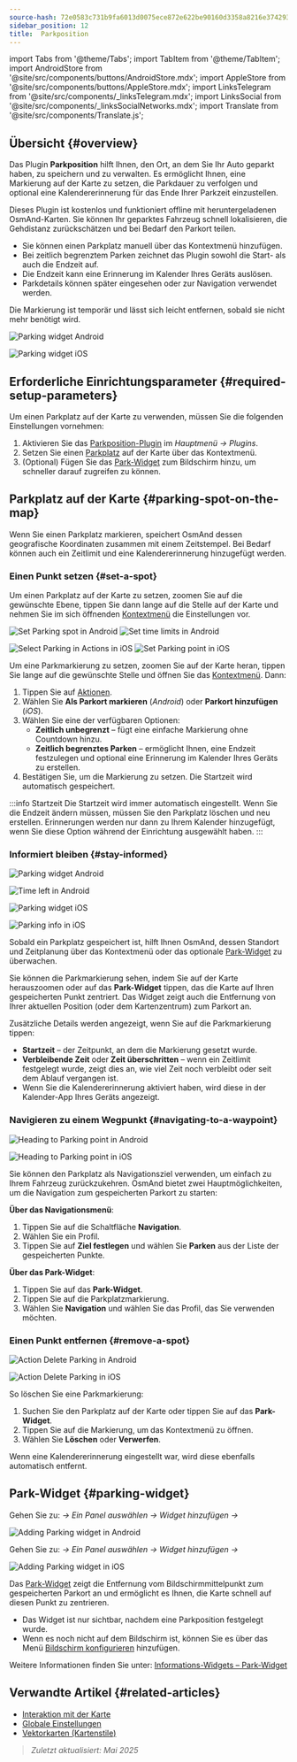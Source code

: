 ```yaml
---
source-hash: 72e0583c731b9fa6013d0075ece872e622be90160d3358a8216e374293cf5f00
sidebar_position: 12
title:  Parkposition
---
```

import Tabs from '@theme/Tabs';
import TabItem from '@theme/TabItem';
import AndroidStore from '@site/src/components/buttons/AndroidStore.mdx';
import AppleStore from '@site/src/components/buttons/AppleStore.mdx';
import LinksTelegram from '@site/src/components/_linksTelegram.mdx';
import LinksSocial from '@site/src/components/_linksSocialNetworks.mdx';
import Translate from '@site/src/components/Translate.js';



## Übersicht {#overview}

Das Plugin **Parkposition** hilft Ihnen, den Ort, an dem Sie Ihr Auto geparkt haben, zu speichern und zu verwalten. Es ermöglicht Ihnen, eine Markierung auf der Karte zu setzen, die Parkdauer zu verfolgen und optional eine Kalendererinnerung für das Ende Ihrer Parkzeit einzustellen.

Dieses Plugin ist kostenlos und funktioniert offline mit heruntergeladenen OsmAnd-Karten. Sie können Ihr geparktes Fahrzeug schnell lokalisieren, die Gehdistanz zurückschätzen und bei Bedarf den Parkort teilen.

- Sie können einen Parkplatz manuell über das Kontextmenü hinzufügen.
- Bei zeitlich begrenztem Parken zeichnet das Plugin sowohl die Start- als auch die Endzeit auf.
- Die Endzeit kann eine Erinnerung im Kalender Ihres Geräts auslösen.
- Parkdetails können später eingesehen oder zur Navigation verwendet werden.

Die Markierung ist temporär und lässt sich leicht entfernen, sobald sie nicht mehr benötigt wird.

<Tabs groupId="operating-systems">

<TabItem value="android" label="Android">

![Parking widget Android](@site/static/img/plugins/parking/parking_widget_android.png)

</TabItem>

<TabItem value="ios" label="iOS">

![Parking widget iOS](@site/static/img/plugins/parking/parking_widget_ios.png)

</TabItem>

</Tabs>


## Erforderliche Einrichtungsparameter {#required-setup-parameters}

Um einen Parkplatz auf der Karte zu verwenden, müssen Sie die folgenden Einstellungen vornehmen:

1. Aktivieren Sie das [Parkposition-Plugin](../plugins/index.md#enable--disable) im *Hauptmenü → Plugins*.
2. Setzen Sie einen [Parkplatz](#set-a-spot) auf der Karte über das Kontextmenü.
3. (Optional) Fügen Sie das [Park-Widget](#parking-widget) zum Bildschirm hinzu, um schneller darauf zugreifen zu können.


## Parkplatz auf der Karte {#parking-spot-on-the-map}

Wenn Sie einen Parkplatz markieren, speichert OsmAnd dessen geografische Koordinaten zusammen mit einem Zeitstempel. Bei Bedarf können auch ein Zeitlimit und eine Kalendererinnerung hinzugefügt werden.


### Einen Punkt setzen {#set-a-spot}

Um einen Parkplatz auf der Karte zu setzen, zoomen Sie auf die gewünschte Ebene, tippen Sie dann lange auf die Stelle auf der Karte und nehmen Sie im sich öffnenden [Kontextmenü](../map/map-context-menu.md) die Einstellungen vor.

<Tabs groupId="operating-systems">

<TabItem value="android" label="Android">

![Set Parking spot in Android](@site/static/img/plugins/parking/and_set_p_point_limit.png) ![Set time limits in Android](@site/static/img/plugins/parking/and_set_p_point4_.png)

</TabItem>

<TabItem value="ios" label="iOS">

![Select Parking in Actions in iOS](@site/static/img/plugins/parking/ios_set_p_point2.png)  ![Set Parking point in iOS](@site/static/img/plugins/parking/ios_set_p_point3_-2.png)

</TabItem>

</Tabs>

Um eine Parkmarkierung zu setzen, zoomen Sie auf der Karte heran, tippen Sie lange auf die gewünschte Stelle und öffnen Sie das [Kontextmenü](../map/map-context-menu.md). Dann:

1. Tippen Sie auf [Aktionen](../map/map-context-menu#actions).
2. Wählen Sie **Als Parkort markieren** (*Android*) oder **Parkort hinzufügen** (*iOS*).
3. Wählen Sie eine der verfügbaren Optionen:
   - **Zeitlich unbegrenzt** – fügt eine einfache Markierung ohne Countdown hinzu.
   - **Zeitlich begrenztes Parken** – ermöglicht Ihnen, eine Endzeit festzulegen und optional eine Erinnerung im Kalender Ihres Geräts zu erstellen.
4. Bestätigen Sie, um die Markierung zu setzen. Die Startzeit wird automatisch gespeichert.

:::info Startzeit
Die Startzeit wird immer automatisch eingestellt. Wenn Sie die Endzeit ändern müssen, müssen Sie den Parkplatz löschen und neu erstellen. Erinnerungen werden nur dann zu Ihrem Kalender hinzugefügt, wenn Sie diese Option während der Einrichtung ausgewählt haben.
:::


### Informiert bleiben {#stay-informed}

<Tabs groupId="operating-systems">

<TabItem value="android" label="Android">

![Parking widget Android](@site/static/img/plugins/parking/parking_widget_android.png)

![Time left in Android](@site/static/img/plugins/parking/and_parking_info_left.png)

</TabItem>

<TabItem value="ios" label="iOS">

![Parking widget iOS](@site/static/img/plugins/parking/parking_widget_ios.png)

![Parking info in iOS](@site/static/img/plugins/parking/ios_parking_info.png)


</TabItem>

</Tabs>

Sobald ein Parkplatz gespeichert ist, hilft Ihnen OsmAnd, dessen Standort und Zeitplanung über das Kontextmenü oder das optionale [Park-Widget](#parking-widget) zu überwachen.

Sie können die Parkmarkierung sehen, indem Sie auf der Karte herauszoomen oder auf das **Park-Widget** tippen, das die Karte auf Ihren gespeicherten Punkt zentriert. Das Widget zeigt auch die Entfernung von Ihrer aktuellen Position (oder dem Kartenzentrum) zum Parkort an.

Zusätzliche Details werden angezeigt, wenn Sie auf die Parkmarkierung tippen:

- **Startzeit** – der Zeitpunkt, an dem die Markierung gesetzt wurde.
- **Verbleibende Zeit** oder **Zeit überschritten** – wenn ein Zeitlimit festgelegt wurde, zeigt dies an, wie viel Zeit noch verbleibt oder seit dem Ablauf vergangen ist.
- Wenn Sie die Kalendererinnerung aktiviert haben, wird diese in der Kalender-App Ihres Geräts angezeigt.


### Navigieren zu einem Wegpunkt {#navigating-to-a-waypoint}

<Tabs groupId="operating-systems">

<TabItem value="android" label="Android">

![Heading to Parking point in Android](@site/static/img/plugins/parking/and_navigating_to_parking.png)

</TabItem>

<TabItem value="ios" label="iOS">

![Heading to Parking point in iOS](@site/static/img/plugins/parking/ios_going_to_parking.png)

</TabItem>

</Tabs>

Sie können den Parkplatz als Navigationsziel verwenden, um einfach zu Ihrem Fahrzeug zurückzukehren. OsmAnd bietet zwei Hauptmöglichkeiten, um die Navigation zum gespeicherten Parkort zu starten:

**Über das Navigationsmenü**:

  1. Tippen Sie auf die Schaltfläche **Navigation**.
  2. Wählen Sie ein Profil.
  3. Tippen Sie auf **Ziel festlegen** und wählen Sie **Parken** aus der Liste der gespeicherten Punkte.

**Über das Park-Widget**:

  1. Tippen Sie auf das **Park-Widget**.
  2. Tippen Sie auf die Parkplatzmarkierung.
  3. Wählen Sie **Navigation** und wählen Sie das Profil, das Sie verwenden möchten.


### Einen Punkt entfernen {#remove-a-spot}

<Tabs groupId="operating-systems">

<TabItem value="android" label="Android">

![Action Delete Parking in Android](@site/static/img/map/context_menu_limited_parking.png)

</TabItem>

<TabItem value="ios" label="iOS">

<!-- ![Action Delete Parking in Android](@site/static/img/map/context_menu_limited_parking.png) -->

![Action Delete Parking in iOS](@site/static/img/map/context_menu_limited_parking_ios.png)

</TabItem>

</Tabs>

So löschen Sie eine Parkmarkierung:

1. Suchen Sie den Parkplatz auf der Karte oder tippen Sie auf das **Park-Widget**.
2. Tippen Sie auf die Markierung, um das Kontextmenü zu öffnen.
3. Wählen Sie **Löschen** oder **Verwerfen**.

Wenn eine Kalendererinnerung eingestellt war, wird diese ebenfalls automatisch entfernt.


## Park-Widget {#parking-widget}

<Tabs groupId="operating-systems">

<TabItem value="android" label="Android">

Gehen Sie zu: *<Translate android="true" ids="shared_string_menu,map_widget_config"/> → Ein Panel auswählen → Widget hinzufügen → <Translate android="true" ids="map_widget_parking"/>*

![Adding Parking widget in Android](@site/static/img/plugins/parking/and_adding_parking_widget_andr.png)

</TabItem>

<TabItem value="ios" label="iOS">

Gehen Sie zu: *<Translate ios="true" ids="shared_string_menu,layer_map_appearance"/> → Ein Panel auswählen → Widget hinzufügen → <Translate ios="true" ids="parking_place"/>*

![Adding Parking widget in iOS](@site/static/img/plugins/parking/ios_adding_parking_widget-2.png)

</TabItem>

</Tabs>

Das [Park-Widget](../widgets/info-widgets.md#parking-widget) zeigt die Entfernung vom Bildschirmmittelpunkt zum gespeicherten Parkort an und ermöglicht es Ihnen, die Karte schnell auf diesen Punkt zu zentrieren.

- Das Widget ist nur sichtbar, nachdem eine Parkposition festgelegt wurde.
- Wenn es noch nicht auf dem Bildschirm ist, können Sie es über das Menü [Bildschirm konfigurieren](../widgets/configure-screen.md) hinzufügen.

Weitere Informationen finden Sie unter: [Informations-Widgets – Park-Widget](https://osmand.net/docs/user/widgets/info-widgets#parking-widget)


## Verwandte Artikel {#related-articles}

- [Interaktion mit der Karte](../../user/map/interact-with-map.md)
- [Globale Einstellungen](../../user/personal/global-settings.md)
- [Vektorkarten (Kartenstile)](../../user/map/vector-maps.md)

> *Zuletzt aktualisiert: Mai 2025*